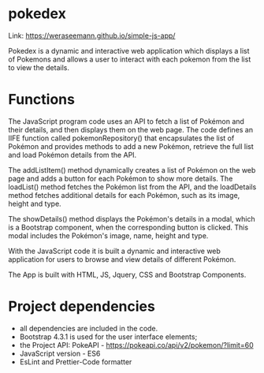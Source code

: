 # pokedex

Link: https://weraseemann.github.io/simple-js-app/

Pokedex is a dynamic and interactive web application which displays a list of Pokemons and allows a user to interact with each pokemon from the list to view the details.

# Functions

The JavaScript program code uses an API to fetch a list of Pokémon and their details, and then displays them on the web page. The code defines an IIFE function called pokemonRepository() that encapsulates the list of Pokémon and provides methods to add a new Pokémon, retrieve the full list and load Pokémon details from the API.

The addListItem() method dynamically creates a list of Pokémon on the web page and adds a button for each Pokémon to show more details. The loadList() method fetches the Pokémon list from the API, and the loadDetails method fetches additional details for each Pokémon, such as its image, height and type.

The showDetails() method displays the Pokémon's details in a modal, which is a Bootstrap component, when the corresponding button is clicked. This modal includes the Pokémon's image, name, height and type.

With the JavaScript code it is built a dynamic and interactive web application for users to browse and view details of different Pokémon.

The App is built with HTML, JS, Jquery, CSS and Bootstrap Components.

# Project dependencies

- all dependencies are included in the code.
- Bootstrap 4.3.1 is used for the user interface elements;
- the Project API: PokeAPI - https://pokeapi.co/api/v2/pokemon/?limit=60
- JavaScript version - ES6
- EsLint and Prettier-Code formatter
